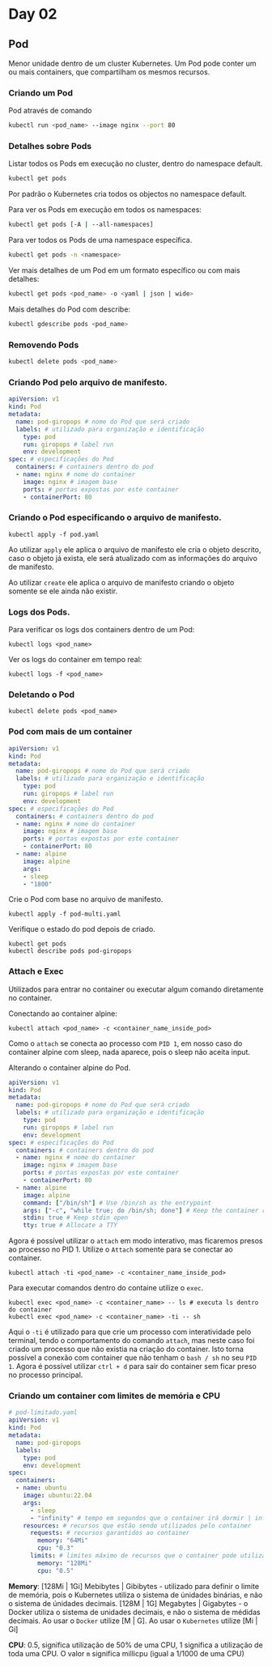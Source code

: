 # Day 02

## Pod
Menor unidade dentro de um cluster Kubernetes.
Um Pod pode conter um ou mais containers, que compartilham os mesmos recursos.

### Criando um Pod
Pod através de comando

```bash
kubectl run <pod_name> --image nginx --port 80
```

### Detalhes sobre Pods
Listar todos os Pods em execução no cluster, dentro do namespace default.

```bash
kubectl get pods
```

Por padrão o Kubernetes cria todos os objectos no namespace default.

Para ver os Pods em execução em todos os namespaces:

```bash
kubectl get pods [-A | --all-namespaces]
```

Para ver todos os Pods de uma namespace específica.

```bash
kubectl get pods -n <namespace>
```

Ver mais detalhes de um Pod em um formato específico ou com mais detalhes:

```bash
kubectl get pods <pod_name> -o <yaml | json | wide>
```

Mais detalhes do Pod com describe:

```bash
kubectl gdescribe pods <pod_name>
```

### Removendo Pods

```bash
kubectl delete pods <pod_name> 
```

### Criando Pod pelo arquivo de manifesto.

```yaml
apiVersion: v1
kind: Pod
metadata:
  name: pod-giropops # nome do Pod que será criado
  labels: # utilizado para organização e identificação
    type: pod
    run: giropops # label run
    env: development
spec: # especificações do Pod
  containers: # containers dentro do pod
  - name: nginx # nome do container
    image: nginx # imagem base
    ports: # portas expostas por este container
    - containerPort: 80
```

### Criando o Pod especificando o arquivo de manifesto.

```shell
kubectl apply -f pod.yaml
```

Ao utilizar `apply` ele aplica o arquivo de manifesto ele cria o objeto descrito, caso o objeto já exista, ele será atualizado com as informações do arquivo de manifesto.

Ao utilizar `create` ele aplica o arquivo de manifesto criando o objeto somente se ele ainda não existir.

### Logs dos Pods.

Para verificar os logs dos containers dentro de um Pod:

```shell
kubectl logs <pod_name>
```

Ver os logs do container em tempo real:

```shell
kubectl logs -f <pod_name>
```

### Deletando o Pod

```shell
kubectl delete pods <pod_name>
```

### Pod com mais de um container

```yaml
apiVersion: v1
kind: Pod
metadata:
  name: pod-giropops # nome do Pod que será criado
  labels: # utilizado para organização e identificação
    type: pod
    run: giropops # label run
    env: development
spec: # especificações do Pod
  containers: # containers dentro do pod
  - name: nginx # nome do container
    image: nginx # imagem base
    ports: # portas expostas por este container
    - containerPort: 80
  - name: alpine
    image: alpine
    args:
    - sleep
    - "1800"
```

Crie o Pod com base no arquivo de manifesto.

```shell
kubectl apply -f pod-multi.yaml
```

Verifique o estado do pod depois de criado.

```shell
kubectl get pods
kubectl describe pods pod-giropops
```

### Attach e Exec

Utilizados para entrar no container ou executar algum comando diretamente no container.

Conectando ao container alpine:

```shell
kubectl attach <pod_name> -c <container_name_inside_pod>
```

Como o `attach` se conecta ao processo com `PID 1`, em nosso caso do container alpine com sleep, nada aparece, pois o sleep não aceita input.

Alterando o container alpine do Pod.

```yaml
apiVersion: v1
kind: Pod
metadata:
  name: pod-giropops # nome do Pod que será criado
  labels: # utilizado para organização e identificação
    type: pod
    run: giropops # label run
    env: development
spec: # especificações do Pod
  containers: # containers dentro do pod
  - name: nginx # nome do container
    image: nginx # imagem base
    ports: # portas expostas por este container
    - containerPort: 80
  - name: alpine
    image: alpine
    command: ["/bin/sh"] # Use /bin/sh as the entrypoint
    args: ["-c", "while true; do /bin/sh; done"] # Keep the container running
    stdin: true # Keep stdin open
    tty: true # Allocate a TTY
```

Agora é possível utilizar o `attach` em modo interativo, mas ficaremos presos ao processo no PID 1.
Utilize o `Attach` somente para se conectar ao container.

```shell
kubectl attach -ti <pod_name> -c <container_name_inside_pod>
```

Para executar comandos dentro do containe utilize o `exec`.

```shell
kubectl exec <pod_name> -c <container_name> -- ls # executa ls dentro do container
kubectl exec <pod_name> -c <container_name> -ti -- sh
```

Aqui o `-ti` é utilizado para que crie um processo com interatividade pelo terminal, tendo o comportamento do comando `attach`, mas neste caso foi criado um processo que não existia na criação do container. Isto torna possível a conexão com container que não tenham o `bash / sh` no seu `PID 1`. Agora é possível utilizar `ctrl + d` para sair do container sem ficar preso no processo principal.

### Criando um container com limites de memória e CPU

```yaml
# pod-limitado.yaml
apiVersion: v1
kind: Pod
metadata:
  name: pod-giropops
  labels:
    type: pod
    env: development
spec:
  containers:
  - name: ubuntu 
    image: ubuntu:22.04
    args:
      - sleep
      - "infinity" # tempo em segundos que o container irá dormir | infinitamente
    resources: # recursos que estão sendo utilizados pelo container
      requests: # recursos garantidos ao container
        memory: "64Mi"
        cpu: "0.3"
      limits: # limites máximo de recursos que o container pode utilizar
        memory: "128Mi"
        cpu: "0.5"
```

**Memory**: [128Mi | 1Gi] Mebibytes | Gibibytes - utilizado para definir o limite de memória, pois o Kubernetes utiliza o sistema de únidades binárias, e não o sistema de únidades decimais.
[128M | 1G] Megabytes | Gigabytes - o Docker utiliza o sistema de unidades decimais, e não o sistema de médidas decimais. Ao usar o `Docker` utilize [M | G]. Ao usar o `Kubernetes` utilize [Mi | Gi]

**CPU**: 0.5, significa utilização de 50% de uma CPU, 1 significa a utilização de toda uma CPU. O valor `m` significa millicpu (igual a 1/1000 de uma CPU)